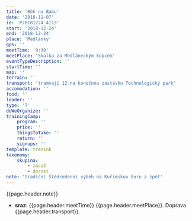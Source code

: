 ```yaml
---
title: 'Běh na Babu'
date: '2018-11-07'
id: 'P20181224_4113'
start: '2018-12-24'
end: '2018-12-24'
place: 'Medlánky'
gps: ''
meetTime: '9:30'
meetPlace: 'Skalka za Medláneckým kopcem'
eventTypeDescription: ''
startTime: ''
map: ''
terrain: ''
transport: 'tramvají 12 na konečnou zastávku Technologický park'
accomodation: ''
food: ''
leader: ''
type: 'T'
doWeOrganize: ''
trainingCamp:
    program: ''
    price: ''
    thingsToTake: ''
    return: ''
    signups: ''
template: trenink
taxonomy:
    skupina:
        - zaci2
        - dorost
note: 'tradiční Štědrodenní výběh na Kuřimskou horu a zpět'
---
```

{{page.header.note}}
* **sraz**: {{page.header.meetTime}} {{page.header.meetPlace}}. Doprava {{page.header.transport}}.
